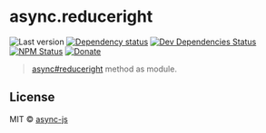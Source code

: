 # async.reduceright

![Last version](https://img.shields.io/github/tag/async-js/async.reduceright.svg?style=flat-square)
[![Dependency status](http://img.shields.io/david/async-js/async.reduceright.svg?style=flat-square)](https://david-dm.org/async-js/async.reduceright)
[![Dev Dependencies Status](http://img.shields.io/david/dev/async-js/async.reduceright.svg?style=flat-square)](https://david-dm.org/async-js/async.reduceright#info=devDependencies)
[![NPM Status](http://img.shields.io/npm/dm/async.reduceright.svg?style=flat-square)](https://www.npmjs.org/package/async.reduceright)
[![Donate](https://img.shields.io/badge/donate-paypal-blue.svg?style=flat-square)](https://paypal.me/kikobeats)

> [async#reduceright](https://github.com/async-js/async#async.reduceright) method as module.

## License

MIT © [async-js](https://github.com/async-js)
